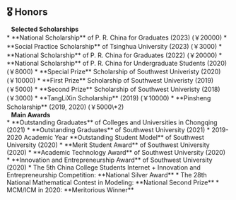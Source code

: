 <h1 id="honors"></h1>

<h2 style="margin: 60px 0px 10px;">🎖 Honors</h2>

<h4 style="margin:0 10px 0;">Selected Scholarships</h4>
* **National Scholarship** of P. R. China for Graduates (2023) (￥20000)
* **Social Practice Scholarship** of Tsinghua University (2023) (￥3000)
* **National Scholarship** of P. R. China for Graduates (2022) (￥20000)
* **National Scholarship** of P. R. China for Undergraduate Students (2020) (￥8000)
* **Special Prize** Scholarship of Southwest Univeristy (2020) (￥10000)
* **First Prize** Scholarship of Southwest Univeristy (2019) (￥5000)
* **Second Prize** Scholarship of Southwest Univeristy (2018) (￥3000)
* **TangLiXin Scholarship** (2019) (￥10000)
* **Pinsheng Scholarship** (2019, 2020) (￥5000\*2)

<h4 style="margin:0 10px 0;">Main Awards</h4>
* **Outstanding Graduates** of Colleges and Universities in Chongqing (2021)
* **Outstanding Graduates** of Southwest University (2021)
* 2019-2020 Academic Year **Outstanding Student Model** of Southwest University (2020)
* **Merit Student Award** of Southwest University (2020)
* **Academic Technology Award** of Southwest University (2020)
* **Innovation and Entrepreneurship Award** of Southwest University (2020)
* The 5th China College Students Internet + Innovation and Entrepreneurship Competition: **National Silver Award**
* The 28th National Mathematical Contest in Modeling: **National Second Prize**
* MCM/ICM in 2020: **Meritorious Winner**
